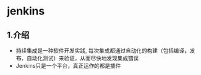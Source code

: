 # jenkins

<!-- vim-markdown-toc Marked -->

<!-- vim-markdown-toc -->

## 1.介绍

- 持续集成是一种软件开发实践, 每次集成都通过自动化的构建（包括编译，发布，自动化测试）来验证，从而尽快地发现集成错误
- Jenkins只是一个平台，真正运作的都是插件
